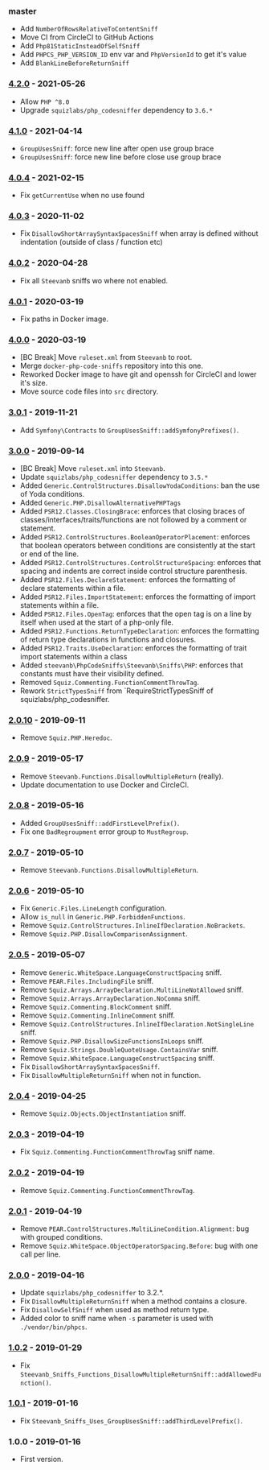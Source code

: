 ### master

- Add `NumberOfRowsRelativeToContentSniff`
- Move CI from CircleCI to GitHub Actions
- Add `Php81StaticInsteadOfSelfSniff`
- Add `PHPCS_PHP_VERSION_ID` env var and `PhpVersionId` to get it's value
- Add `BlankLineBeforeReturnSniff`

### [4.2.0](../../../compare/4.1.0...4.2.0) - 2021-05-26

- Allow `PHP ^8.0`
- Upgrade `squizlabs/php_codesniffer` dependency to `3.6.*`

### [4.1.0](../../../compare/4.0.4...4.1.0) - 2021-04-14

- `GroupUsesSniff`: force new line after open use group brace
- `GroupUsesSniff`: force new line before close use group brace

### [4.0.4](../../../compare/4.0.3...4.0.4) - 2021-02-15

- Fix `getCurrentUse` when no use found

### [4.0.3](../../../compare/4.0.2...4.0.3) - 2020-11-02

- Fix `DisallowShortArraySyntaxSpacesSniff` when array is defined without indentation (outside of class / function etc)

### [4.0.2](../../../compare/4.0.1...4.0.2) - 2020-04-28

- Fix all `Steevanb` sniffs wo where not enabled.

### [4.0.1](../../../compare/4.0.0...4.0.1) - 2020-03-19

- Fix paths in Docker image.

### [4.0.0](../../../compare/3.0.1...4.0.0) - 2020-03-19

- [BC Break] Move `ruleset.xml` from `Steevanb` to root.
- Merge `docker-php-code-sniffs` repository into this one.
- Reworked Docker image to have git and openssh for CircleCI and lower it's size.
- Move source code files into `src` directory.

### [3.0.1](../../../compare/3.0.0...3.0.1) - 2019-11-21

- Add `Symfony\Contracts` to `GroupUsesSniff::addSymfonyPrefixes()`.

### [3.0.0](../../../compare/2.0.10...3.0.0) - 2019-09-14

- [BC Break] Move `ruleset.xml` into `Steevanb`.
- Update `squizlabs/php_codesniffer` dependency to `3.5.*`
- Added `Generic.ControlStructures.DisallowYodaConditions`: ban the use of Yoda conditions.
- Added `Generic.PHP.DisallowAlternativePHPTags`
- Added `PSR12.Classes.ClosingBrace`: enforces that closing braces of classes/interfaces/traits/functions are not followed by a comment or statement.
- Added `PSR12.ControlStructures.BooleanOperatorPlacement`: enforces that boolean operators between conditions are consistently at the start or end of the line.
- Added `PSR12.ControlStructures.ControlStructureSpacing`: enforces that spacing and indents are correct inside control structure parenthesis.
- Added `PSR12.Files.DeclareStatement`: enforces the formatting of declare statements within a file.
- Added `PSR12.Files.ImportStatement`: enforces the formatting of import statements within a file.
- Added `PSR12.Files.OpenTag`: enforces that the open tag is on a line by itself when used at the start of a php-only file.
- Added `PSR12.Functions.ReturnTypeDeclaration`: enforces the formatting of return type declarations in functions and closures.
- Added `PSR12.Traits.UseDeclaration`: enforces the formatting of trait import statements within a class
- Added `steevanb\PhpCodeSniffs\Steevanb\Sniffs\PHP`: enforces that constants must have their visibility defined.
- Removed `Squiz.Commenting.FunctionCommentThrowTag`.
- Rework `StrictTypesSniff` from `RequireStrictTypesSniff of squizlabs/php_codesniffer.

### [2.0.10](../../../compare/2.0.9...2.0.10) - 2019-09-11

- Remove `Squiz.PHP.Heredoc`.

### [2.0.9](../../../compare/2.0.7...2.0.8) - 2019-05-17

- Remove `Steevanb.Functions.DisallowMultipleReturn` (really).
- Update documentation to use Docker and CircleCI.

### [2.0.8](../../../compare/2.0.7...2.0.8) - 2019-05-16

- Added `GroupUsesSniff::addFirstLevelPrefix()`.
- Fix one `BadRegroupment` error group to `MustRegroup`.

### [2.0.7](../../../compare/2.0.6...2.0.7) - 2019-05-10

- Remove `Steevanb.Functions.DisallowMultipleReturn`.

### [2.0.6](../../../compare/2.0.5...2.0.6) - 2019-05-10

- Fix `Generic.Files.LineLength` configuration.
- Allow `is_null` in `Generic.PHP.ForbiddenFunctions`.
- Remove `Squiz.ControlStructures.InlineIfDeclaration.NoBrackets`.
- Remove `Squiz.PHP.DisallowComparisonAssignment`.

### [2.0.5](../../../compare/2.0.4...2.0.5) - 2019-05-07

- Remove `Generic.WhiteSpace.LanguageConstructSpacing` sniff.
- Remove `PEAR.Files.IncludingFile` sniff.
- Remove `Squiz.Arrays.ArrayDeclaration.MultiLineNotAllowed` sniff.
- Remove `Squiz.Arrays.ArrayDeclaration.NoComma` sniff.
- Remove `Squiz.Commenting.BlockComment` sniff.
- Remove `Squiz.Commenting.InlineComment` sniff.
- Remove `Squiz.ControlStructures.InlineIfDeclaration.NotSingleLine` sniff.
- Remove `Squiz.PHP.DisallowSizeFunctionsInLoops` sniff.
- Remove `Squiz.Strings.DoubleQuoteUsage.ContainsVar` sniff.
- Remove `Squiz.WhiteSpace.LanguageConstructSpacing` sniff.
- Fix `DisallowShortArraySyntaxSpacesSniff`.
- Fix `DisallowMultipleReturnSniff` when not in function.

### [2.0.4](../../../compare/2.0.3...2.0.4) - 2019-04-25

- Remove `Squiz.Objects.ObjectInstantiation` sniff.

### [2.0.3](../../../compare/2.0.2...2.0.3) - 2019-04-19

- Fix `Squiz.Commenting.FunctionCommentThrowTag` sniff name.

### [2.0.2](../../../compare/2.0.1...2.0.2) - 2019-04-19

- Remove `Squiz.Commenting.FunctionCommentThrowTag`.

### [2.0.1](../../../compare/2.0.0...2.0.1) - 2019-04-19

- Remove `PEAR.ControlStructures.MultiLineCondition.Alignment`: bug with grouped conditions.
- Remove `Squiz.WhiteSpace.ObjectOperatorSpacing.Before`: bug with one call per line.

### [2.0.0](../../../compare/1.0.2...2.0.0) - 2019-04-16

- Update `squizlabs/php_codesniffer` to 3.2.*.
- Fix `DisallowMultipleReturnSniff` when a method contains a closure.
- Fix `DisallowSelfSniff` when used as method return type.
- Added color to sniff name when `-s` parameter is used with `./vendor/bin/phpcs`.

### [1.0.2](../../../compare/1.0.1...1.0.2) - 2019-01-29

- Fix `Steevanb_Sniffs_Functions_DisallowMultipleReturnSniff::addAllowedFunction()`.

### [1.0.1](../../../compare/1.0.0...1.0.1) - 2019-01-16

- Fix `Steevanb_Sniffs_Uses_GroupUsesSniff::addThirdLevelPrefix()`.

### 1.0.0 - 2019-01-16

- First version.
